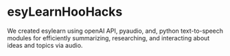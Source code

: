 # esyLearnHooHacks
We created esylearn using openAI API, pyaudio, and, python text-to-speech modules for efficiently summarizing, researching, and interacting about ideas and topics via audio.
